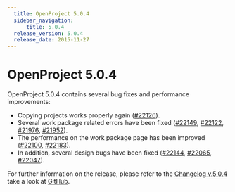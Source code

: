 ```yaml
---
  title: OpenProject 5.0.4
  sidebar_navigation:
      title: 5.0.4
  release_version: 5.0.4
  release_date: 2015-11-27
---
```



# OpenProject 5.0.4

OpenProject 5.0.4 contains several bug fixes and performance
improvements:

  - Copying projects works properly again
    ([\#22126](https://community.openproject.org/work_packages/22126/activity)).
  - Several work package related errors have been fixed
    ([\#22149](https://community.openproject.org/work_packages/22149/activity),
    [\#22122](https://community.openproject.org/work_packages/22122/activity),
    [\#21976](https://community.openproject.org/work_packages/21976/activity),
    [\#21952](https://community.openproject.org/work_packages/21952/activity)).
  - The performance on the work package page has been improved
    ([\#22100](https://community.openproject.org/work_packages/22100/activity),
    [\#22183](https://community.openproject.org/work_packages/22183/activity)).
  - In addition, several design bugs have been fixed
    ([\#22144](https://community.openproject.org/work_packages/22144/activity),
    [\#22065](https://community.openproject.org/work_packages/22065/activity),
    [\#22047](https://community.openproject.org/work_packages/22047/activity)).

For further information on the release, please refer to the [Changelog
v.5.0.4](https://community.openproject.org/versions/779) take a look at
[GitHub](https://github.com/opf/openproject/tree/v5.0.4).


